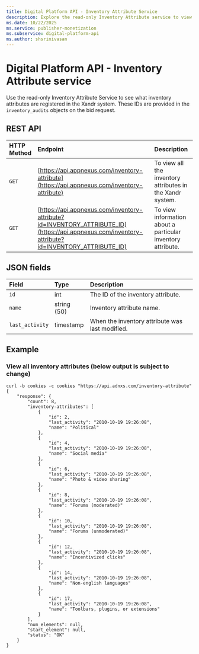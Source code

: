 ```yaml
---
title: Digital Platform API - Inventory Attribute Service
description: Explore the read-only Inventory Attribute service to view the inventory attributes that are registered in the system.
ms.date: 10/22/2025
ms.service: publisher-monetization
ms.subservice: digital-platform-api
ms.author: shsrinivasan
---
```


# Digital Platform API - Inventory Attribute service

Use the read-only Inventory Attribute Service to see what inventory attributes are registered in the Xandr system. These IDs are provided in the `inventory_audits` objects on the bid request.

## REST API

| HTTP Method | Endpoint | Description |
|:---|:---|:---|
| `GET` | [https://api.appnexus.com/inventory-attribute](https://api.appnexus.com/inventory-attribute) | To view all the inventory attributes in the Xandr system. |
| `GET` | [https://api.appnexus.com/inventory-attribute?id=INVENTORY_ATTRIBUTE_ID](https://api.appnexus.com/inventory-attribute?id=INVENTORY_ATTRIBUTE_ID) | To view information about a particular inventory attribute. |

## JSON fields

| Field | Type | Description |
|:---|:---|:---|
| `id` | int | The ID of the inventory attribute. |
| `name` | string (50) | Inventory attribute name. |
| `last_activity` | timestamp | When the inventory attribute was last modified. |

## Example

### View all inventory attributes (below output is subject to change)

```
curl -b cookies -c cookies "https://api.adnxs.com/inventory-attribute"
{
    "response": {
        "count": 8,
        "inventory-attributes": [
            {
                "id": 2,
                "last_activity": "2010-10-19 19:26:08",
                "name": "Political"
            },
            {
                "id": 4,
                "last_activity": "2010-10-19 19:26:08",
                "name": "Social media"
            },
            {
                "id": 6,
                "last_activity": "2010-10-19 19:26:08",
                "name": "Photo & video sharing"
            },
            {
                "id": 8,
                "last_activity": "2010-10-19 19:26:08",
                "name": "Forums (moderated)"
            },
            {
                "id": 10,
                "last_activity": "2010-10-19 19:26:08",
                "name": "Forums (unmoderated)"
            },
            {
                "id": 12,
                "last_activity": "2010-10-19 19:26:08",
                "name": "Incentivized clicks"
            },
            {
                "id": 14,
                "last_activity": "2010-10-19 19:26:08",
                "name": "Non-english languages"
            },
            {
                "id": 17,
                "last_activity": "2010-10-19 19:26:08",
                "name": "Toolbars, plugins, or extensions"
            }
        ],
        "num_elements": null,
        "start_element": null,
        "status": "OK"
    }
}
```
